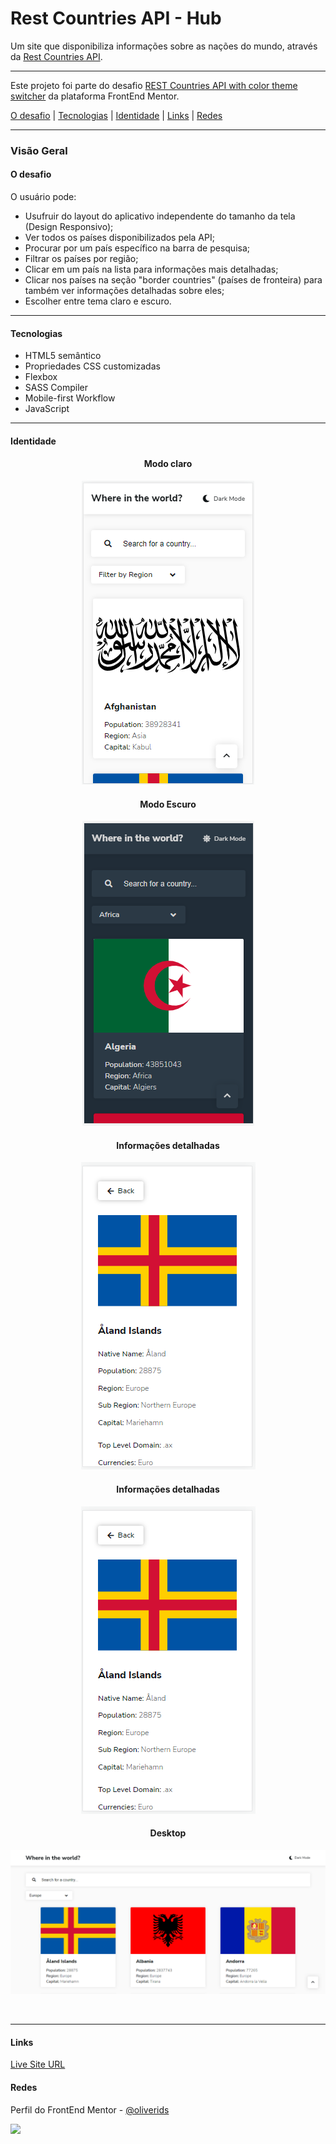 <h1 text-align="center">Rest Countries API - Hub</h1>

<p text-align="center">Um site que disponibiliza informações sobre as nações do mundo, através da <a href="https://restcountries.com/#api-endpoints-v2">Rest Countries API<a>.</p>

---

<p>Este projeto foi parte do desafio <a href="https://www.frontendmentor.io/challenges/rest-countries-api-with-color-theme-switcher-5cacc469fec04111f7b848ca/">REST Countries API with color theme switcher</a> da plataforma FrontEnd Mentor.</p>

<p></p>

<p text-align="center">
 <a href="#desafio">O desafio</a> | 
 <a href="#tecnologias">Tecnologias</a> | 
 <a href="#identidade">Identidade</a> | 
 <a href="#links">Links</a> |
 <a href="#redes">Redes</a>
</p>

---

### Visão Geral

#### O desafio

O usuário pode:

- Usufruir do layout do aplicativo independente do tamanho da tela (Design Responsivo);
- Ver todos os países disponibilizados pela API;
- Procurar por um país específico na barra de pesquisa;
- Filtrar os países por região;
- Clicar em um país na lista para informações mais detalhadas;
- Clicar nos países na seção "border countries" (países de fronteira) para também ver informações detalhadas sobre eles;
- Escolher entre tema claro e escuro.



---

#### Tecnologias

- HTML5 semântico
- Propriedades CSS customizadas
- Flexbox
- SASS Compiler
- Mobile-first Workflow
- JavaScript

---

#### Identidade

<p>
<div align="center">
<h4>Modo claro</h4>
<img src="Screenshot_1.png"/>
</div>
</p>

<p>
<div align="center">
<h4>Modo Escuro</h4>
<img src="Screenshot_2.png"/>
</div>
</p>

<p>
<div align="center">
<h4>Informações detalhadas</h4>
<img src="Screenshot_3.png"/>
</div>
</p>

<p>
<div align="center">
<h4>Informações detalhadas</h4>
<img src="Screenshot_3.png"/>
</div>
</p>

<p>
<div align="center">
<h4>Desktop</h4>
<img src="Screenshot_4.png"/>
</div>
</p>
<br>

---

#### Links

<p><a href="https://oliverids.github.io/rest-countries-api-hub/" target="_blank">Live Site URL</a></p>

#### Redes
<p>Perfil do FrontEnd Mentor - <a href="https://www.frontendmentor.io/profile/oliverids">@oliverids</a></p>

<a href="https://www.linkedin.com/in/isabela-oliveira23/"><img src="https://img.shields.io/badge/LinkedIn-0077B5?style=for-the-badge&logo=linkedin&logoColor=white"></a>